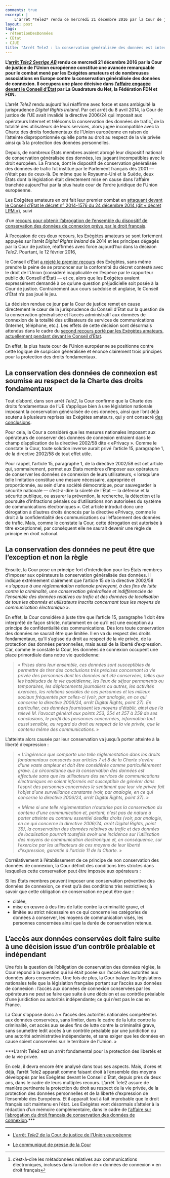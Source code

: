 ```yaml
---
comments: true
excerpt: |
    L'arrêt *Tele2* rendu ce mercredi 21 décembre 2016 par la Cour de justice de l'Union européenne constitue une avancée remarquable pour le combat mené par les Exégètes amateurs et de nombreuses associations en Europe contre la conservation généralisée des données de connexion. Il occupera une place décisive dans l'affaire engagée devant le Conseil d'État français.
layout: post
tags:
- rétentionDesDonnées
- CEtat
- CJUE
title: "Arrêt Tele2 : la conservation généralisée des données est interdite en Europe"
---
```


**L’[arrêt *Tele2 Sverige
AB*](http://curia.europa.eu/juris/document/document.jsf;jsessionid=9ea7d2dc30d52719d5fbc6b54cd0a9bea76fe611b947.e34KaxiLc3qMb40Rch0SaxyKbx10?text=&docid=186492&pageIndex=0&doclang=FR&mode=req&dir=&occ=first&part=1&cid=570156)
rendu ce mercredi 21 décembre 2016 par la Cour de justice de l’Union
européenne constitue une avancée remarquable pour le combat mené par les
Exégètes amateurs et de nombreuses associations en Europe contre la
conservation généralisée des données de connexion. Il occupera une place
décisive dans [l’affaire engagée devant le Conseil
d’État](https://exegetes.eu.org/dossiers/abrogationretention.html) par
La Quadrature du Net, la Fédération FDN et FDN.**

L’arrêt *Tele2* rendu aujourd’hui réaffirme avec force et sans ambiguité
la jurisprudence *Digital Rights Ireland*. Par cet arrêt du 8 avril
2014, la Cour de justice de l’UE avait invalidé la directive 2006/24 qui
imposait aux opérateurs Internet et télécoms la conservation des données
de trafic[^1] de la totalité des utilisateurs de leurs services, alors
jugée incompatible avec la Charte des droits fondamentaux de l’Union
européenne en raison de l’atteinte disproportionnée qu’elle porte au
droit au respect de la vie privée ainsi qu’à la protection des données
personnelles.

Depuis, de nombreux États membres avaient abrogé leur dispositif
national de conservation généralisée des données, les jugeant
incompatibles avec le droit européen. La France, dont le dispositif de
conservation généralisée des données de trafic fut institué par le
Parlement français dès 2001 — n’était pas de ceux-là. De même que le
Royaume-Uni et la Suède, deux États dont la législation était
directement mise en cause dans l’affaire tranchée aujourd’hui par la
plus haute cour de l’ordre juridique de l’Union européenne.

<!--, et donc avant même que l'obligation lui en soit faite par le droit de l'Union européenne --- n'a pas été abrogé. -->
Les Exégètes amateurs en ont fait leur premier combat en [attaquant
devant le Conseil d’État le décret n° 2014-1576 du 24 décembre
2014 (dit « décret LPM »)](https://exegetes.eu.org/dossiers/lpm.html), suivi
<!--Ce seul décret ne permettant pas de couvrir toute la problématique de la conservation généralisée des données, les Exégètes ont en même temps demandé au gouvernement-->
d’un [recours pour obtenir l’abrogation de l’ensemble du dispositif de
conservation des données de connexion prévu par le droit
français](https://exegetes.eu.org/dossiers/abrogationretention.html).
<!-- Le gouvernement n'ayant pas fait droit à leur demande, les Exégètes ont porté le refus implicite de l'administration devant le Conseil d'État. / c'est du détail marqué dans la page en lien c'est suffisant -->

À l’occasion de ces deux recours, les Exégètes amateurs se sont
fortement appuyés sur l’arrêt *Digital Rights Ireland* de 2014 et les
principes dégagés par la Cour de justice, réaffirmés avec force
aujourd’hui dans la décision *Tele2*. Pourtant, le 12 février 2016,
<!--Cette stratégie est en passe de devenir payante. En effet, dans l'affaire portant sur le décret 2014-1576, -->
le Conseil d’État [a rejeté le premier
recours](https://exegetes.eu.org/dossiers/lpm.html) des Exégètes, sans
même prendre la peine de se prononcer sur la conformité du décret
contesté avec le droit de l’Union (considéré inapplicable en l’espèce
par le rapporteur public du Conseil d’État) — et ce, alors que les
Exégètes avaient expressément demandé à ce qu’une question préjudicielle
soit posée à la Cour de justice. Contrairement aux cours suédoise et
anglaise, le Conseil d’État n’a pas joué le jeu.
<!--(ce refus a d'ailleurs conduit au dépôt par les Exégètes d'une requète devant la Cour européenne des droits de l'Homme, le refus de transmission d'une question préjudicielle non motivé étant contraire à la Convention européenne des droits de l'Homme). Mais l'affaire portant sur la demande d'abrogration est, elle, encore pendante. Et l'arrêt, rendu ce jour donne raison à l'ensemble des moyens développés par les Exégètes, ce qui laisse espérer que le droit français s'inscrive prochainement en conformité avec les droits fondamentaux.--><!-- n'en parlons pas pour l'instant avec cette incertitude sur la recevabilité  / on fera un billet dédié / de toute façon l'info est sur la page en lien -->

La décision rendue ce jour par la Cour de justice remet en cause
directement le cœur de la jurisprudence du Conseil d’État sur la
question de la conservation généralisée et l’accès administratif aux
données de connexion de la totalité des utilisateurs de services de
communications (Internet, téléphone, etc.). Les effets de cette décision
sont désormais attendus dans le cadre du [second recours porté par les
Exégètes amateurs, actuellement pendant devant le Conseil
d’État](https://exegetes.eu.org/dossiers/abrogationretention.html).

En effet, la plus haute cour de l’Union européenne se positionne contre
cette logique de suspicion généralisée et énonce clairement trois
principes pour la protection des droits fondamentaux.

La conservation des données de connexion est soumise au respect de la Charte des droits fondamentaux
-------------------------------------------------------------------------------------------------------

Tout d’abord, dans son arrêt *Tele2*, la Cour confirme que la Charte des
droits fondamentaux de l’UE s’applique bien à une législation nationale
imposant la conservation généralisée de ces données, ainsi que l’ont
déjà soutenu à plusieurs reprises les Exégètes amateurs, qui y ont
consacré [des conclusions](https://exegetes.eu.org/memoire-charte/).

Pour cela, la Cour a considéré que les mesures nationales imposant aux
opérateurs de conserver des données de connexion entraient dans le champ
d’application de la directive 2002/58 dite « ePrivacy ». Comme le
constate la Cour, toute solution inverse aurait privé l’article 15,
paragraphe 1, de la directive 2002/58 de tout effet utile.

Pour rappel, l’article 15, paragraphe 1, de la directive 2002/58 est cet
article qui, sommairement, permet aux États membres d’imposer aux
opérateurs de conserver les données de connexion de leurs utilisateurs,
« lorsqu’une telle limitation constitue une mesure nécessaire,
appropriée et proportionnée, au sein d’une société démocratique, pour
sauvegarder la sécurité nationale — c’est-à-dire la sûreté de l’État —
la défense et la sécurité publique, ou assurer la prévention, la
recherche, la détection et la poursuite d’infractions pénales ou
d’utilisations non autorisées du système de communications
électroniques ». Cet article introduit donc une dérogation à d’autres
droits énoncés par la directive ePrivacy, comme le droit à la
confidentialité des communications ou l’effacement des données de
trafic. Mais, comme le constate la Cour, cette dérogation est autorisée
à titre exceptionnel, par conséquent elle ne saurait devenir une règle
de principe en droit national.

La conservation des données ne peut être que l’exception et non la règle
---------------------------------------------------------------------------

Ensuite, la Cour pose un principe fort d’interdiction pour les États
membres d’imposer aux opérateurs la conservation généralisée des
données. Il indique extrêmement clairement que l’article 15 de la
directive 2002/58 « *s’oppose à une réglementation nationale prévoyant,
à des fins de lutte contre la criminalité, une conservation généralisée
et indifférenciée de l’ensemble des données relatives au trafic et des
données de localisation de tous les abonnés et utilisateurs inscrits
concernant tous les moyens de communication électronique* ».

En effet, la Cour considère à juste titre que l’article 15, paragraphe 1
doit être interprété de façon stricte, notamment en ce qu’il est une
exception au principe de confidentialité des communications. Dès lors
toute conservation des données ne saurait être que limitée. Il en va du
respect des droits fondamentaux, qu’il s’agisse du droit au respect de
la vie privée, de la protection des données personnelles, mais aussi de
la liberté d’expression. Car, comme le constate la Cour, les données de
connexion occupent une place primordiale dans notre vie quotidienne:

> « *Prises dans leur ensemble, ces données sont susceptibles de
> permettre de tirer des conclusions très précises concernant la vie
> privée des personnes dont les données ont été conservées, telles que
> les habitudes de la vie quotidienne, les lieux de séjour permanents ou
> temporaires, les déplacements journaliers ou autres, les activités
> exercées, les relations sociales de ces personnes et les milieux
> sociaux fréquentés par celles-ci (voir, par analogie, en ce qui
> concerne la directive 2006/24, arrêt Digital Rights, point 27). En
> particulier, ces données fournissent les moyens d’établir, ainsi que
> l’a relevé M. l’avocat général aux points 253, 254 et 257 à 259 de ses
> conclusions, le profil des personnes concernées, information tout
> aussi sensible, au regard du droit au respect de la vie privée, que le
> contenu même des communications.* »

L’atteinte alors causée par leur conservation va jusqu’à porter atteinte
à la liberté d’expression :

> « *L’ingérence que comporte une telle réglementation dans les droits
> fondamentaux consacrés aux articles 7 et 8 de la Charte s’avère d’une
> vaste ampleur et doit être considérée comme particulièrement grave. La
> circonstance que la conservation des données est effectuée sans que
> les utilisateurs des services de communications électroniques en
> soient informés est susceptible de générer dans l’esprit des personnes
> concernées le sentiment que leur vie privée fait l’objet d’une
> surveillance constante (voir, par analogie, en ce qui concerne la
> directive 2006/24, arrêt Digital Rights, point 37).* »
>
> « *Même si une telle réglementation n’autorise pas la conservation du
> contenu d’une communication et, partant, n’est pas de nature à porter
> atteinte au contenu essentiel desdits droits (voir, par analogie, en
> ce qui concerne la directive 2006/24, arrêt Digital Rights, point 39),
> la conservation des données relatives au trafic et des données de
> localisation pourrait toutefois avoir une incidence sur l’utilisation
> des moyens de communication électronique et, en conséquence, sur
> l’exercice par les utilisateurs de ces moyens de leur liberté
> d’expression, garantie à l’article 11 de la Charte.* »

Corrélativement à l’établissement de ce principe de non conservation des
données de connexion, la Cour définit des conditions très strictes dans
lesquelles cette conservation peut être imposée aux opérateurs :

<!-- Et c'est là que la Cour de justice prend tout particulièrement le contrepied de la législation française. / non c'est pas là particulièrement / je vois pas pourquoi on écrit ça -->
Si les États membres peuvent imposer une conservation préventive des
données de connexion, ce n’est qu’à des conditions très restrictives; à
savoir que cette obligation de conservation ne peut être que :

<!--%citer le dispositif sur ce point ?? Fait ci-dessous-->
-   ciblée,
-   mise en œuvre à des fins de lutte contre la criminalité grave, et
-   limitée au strict nécessaire en ce qui concerne les catégories de
    données à conserver, les moyens de communication visés, les
    personnes concernées ainsi que la durée de conservation retenue.

<!--En effet, selon la Cour, «\ l’article 15, paragraphe 1, de la directive 2002/58/CE [...] lu à la lumière des articles 7, 8 et 11 ainsi que de l’article 52, paragraphe 1, de la charte des droits fondamentaux de l’Union européenne, doit être interprété en ce sens qu’il s’oppose à une réglementation nationale prévoyant, à des fins de lutte contre la criminalité, une conservation généralisée et indifférenciée de l’ensemble des données relatives au trafic et des données de localisation de tous les abonnés et utilisateurs inscrits concernant tous les moyens de communication électronique.\ »->

<!--%[Déjà dit au §23. Lequel conserve-t-on ?]-->
<!-- je vois pas là tout de suite -->

L’accès aux données conservées doit faire suite à une décision issue d’un contrôle préalable et indépendant
--------------------------------------------------------------------------------------------------------------

<!--%NON non c'est pas marqué dans l'arrêt, wtf ? C'est le contrôle qui est demandé, par l'autorisation. Et c'est pas seulement judiciaire, mais aussi admin ! HEU IL est marqué DECISION et PROCEDURE-->
<!--%Le contrôle n'est pas dutout aussi fort que l'autorisation : la CNCTR fait un contrôle préalable, par 
exemple

%Modifié

la Cour dit : sauf cas d’urgence dûment justifiés, subordonné à un contrôle préalable effectué soit par une juridiction soit par une entité administrative indépendante, et que la décision de cette juridiction ou de cette entité intervienne à la suite d’une demande motivée de ces autorités présentée, notamment, dans le cadre de procédures de prévention, de détection ou de poursuites pénales


-->
Une fois la question de l’obligation de conservation des données réglée,
la Cour répond à la question qui lui était posée sur l’accès des
autorités aux données alors conservées. Une fois de plus, la Cour balaye
les législations nationales telle que la législation française portant
sur l’accès aux données de connexion : l’accès aux données de connexion
conservées par les opérateurs ne peut se faire que suite à une
décision et au contrôle préalable d’une juridiction ou autorités
indépendante; ce qui n’est pas le cas en France.

<!--Sur ce point on serait tenté de se contenter de se limiter à citer la conclusion de la Cour: citer suffit ;)

% si, c'est carrément discutable que la CNCTR réalise bien un contrôle préalable. On défend que non, mais ce n'est pas si évident. %Donc j'ai enlevé "le absolument" dans "Ce qui n'est pas le cas en France." ci-dessus-->
La Cour s'oppose donc à « l’accès des autorités nationales compétentes aux données
conservées, sans limiter, dans le cadre de la lutte contre la
criminalité, cet accès aux seules fins de lutte contre la criminalité
grave, sans soumettre ledit accès à un contrôle préalable par une
juridiction ou une autorité administrative indépendante, et sans exiger
que les données en cause soient conservées sur le territoire de
l’Union. »

<!--%Possible ajout suite au commentaires de Oncela et LcF:  

Étant précisé que sur ce point l'arrêt demeure en deça de ce que les associations requérantes demandent: à savoir une décision judiciaire préalable autorisant l'accès aux données collectées.

FIXME : je suis partant de pas aller dans ce niveau dé détail ci dessus, car judiciaire implique qu'on veut pas du juge administratif ; or moi tant que c'est vraiment un juge ça me va je suis pas anti administratif ; même si dans la tradition française ça devrait bien relever du juge judiciaire  mais c'est une tendance lourde en France qui cherche à faire changer ça donc bon... j'irais pas dans ce débat ici perso ; restons positifs -->
***L’arrêt Tele2 est un arrêt fondamental pour la protection des
libertés et de la vie privée.
<!-- historique pour la protection des libertés citoyennes à l'ère numérique-->
En cela, il devra encore être analysé dans tous ses aspects. Mais,
d’ores et déjà, l’arrêt Tele2 apparaît comme faisant droit à l’ensemble
des moyens développés par les Exégètes devant le Conseil d’État, depuis
près de deux ans, dans le cadre de leurs multiples recours. L’arrêt
Tele2 assure de manière pertinente la protection du droit au respect de
la vie privée, de la protection des données personnelles et de la
liberté d’expression de l’ensemble des Européens. Et il apparaît tout à
fait improbable que le droit français soit maintenu en l’état. Les
Exégètes vont désormais s’atteler à la rédaction d’un mémoire
complémentaire, dans le cadre de [l’affaire sur l’abrogation du droit
français de conservation des données de
connexion](https://exegetes.eu.org/dossiers/abrogationretention.html).***

------------------------------------------------------------------------

-   [L’arrêt *Tele2* de la Cour de justice de l’Union
    européenne](http://curia.europa.eu/juris/document/document.jsf;jsessionid=9ea7d2dc30d52719d5fbc6b54cd0a9bea76fe611b947.e34KaxiLc3qMb40Rch0SaxyKbx10?text=&docid=186492&pageIndex=0&doclang=FR&mode=req&dir=&occ=first&part=1&cid=570156)

<!-- -->

-   [Le communiqué de presse de la
    Cour](http://curia.europa.eu/jcms/upload/docs/application/pdf/2016-12/cp160145fr.pdf)

[^1]: c’est-à-dire les métadonnées relatives aux communications
    électroniques, incluses dans la notion de « données de connexion »
    en droit français
